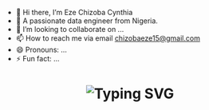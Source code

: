 - 👋 Hi there, I’m Eze Chizoba Cynthia
- 👀 A passionate data engineer from Nigeria.
- 💞️ I’m looking to collaborate on ...
- 📫 How to reach me via email chizobaeze15@gmail.com
- 😄 Pronouns: ...
- ⚡ Fun fact: ...

<div align="center">
  <h1>
    <img src="https://readme-typing-svg.herokuapp.com?font=JetBrains+Mono&size=32&duration=3000&color=000000&center=true&vCenter=true&width=500&lines=Hi+I'm+Chizoba+Eze;your+friendly+neighborhood+dataengineer.✨;live+by+the+motto:Eat+Transform+Load;And+sometimes… debug+until+I+cry💡" alt="Typing SVG" />
  </h1>
</div>
